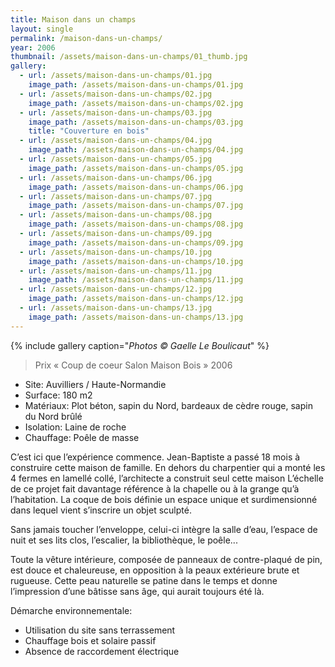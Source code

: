 ```yaml
---
title: Maison dans un champs
layout: single
permalink: /maison-dans-un-champs/
year: 2006
thumbnail: /assets/maison-dans-un-champs/01_thumb.jpg
gallery: 
  - url: /assets/maison-dans-un-champs/01.jpg
    image_path: /assets/maison-dans-un-champs/01.jpg
  - url: /assets/maison-dans-un-champs/02.jpg
    image_path: /assets/maison-dans-un-champs/02.jpg
  - url: /assets/maison-dans-un-champs/03.jpg
    image_path: /assets/maison-dans-un-champs/03.jpg
    title: "Couverture en bois"
  - url: /assets/maison-dans-un-champs/04.jpg
    image_path: /assets/maison-dans-un-champs/04.jpg
  - url: /assets/maison-dans-un-champs/05.jpg
    image_path: /assets/maison-dans-un-champs/05.jpg
  - url: /assets/maison-dans-un-champs/06.jpg
    image_path: /assets/maison-dans-un-champs/06.jpg
  - url: /assets/maison-dans-un-champs/07.jpg
    image_path: /assets/maison-dans-un-champs/07.jpg
  - url: /assets/maison-dans-un-champs/08.jpg
    image_path: /assets/maison-dans-un-champs/08.jpg
  - url: /assets/maison-dans-un-champs/09.jpg
    image_path: /assets/maison-dans-un-champs/09.jpg
  - url: /assets/maison-dans-un-champs/10.jpg
    image_path: /assets/maison-dans-un-champs/10.jpg
  - url: /assets/maison-dans-un-champs/11.jpg
    image_path: /assets/maison-dans-un-champs/11.jpg
  - url: /assets/maison-dans-un-champs/12.jpg
    image_path: /assets/maison-dans-un-champs/12.jpg
  - url: /assets/maison-dans-un-champs/13.jpg
    image_path: /assets/maison-dans-un-champs/13.jpg
---
```


{% include gallery caption="*Photos © Gaelle Le Boulicaut*" %}


> Prix « Coup de coeur Salon Maison Bois » 2006

  * Site: Auvilliers / Haute-Normandie
  * Surface: 180 m2
  * Matériaux: Plot béton, sapin du Nord, bardeaux de cèdre rouge, sapin du Nord brûlé
  * Isolation: Laine de roche
  * Chauffage: Poêle de masse

C’est ici que l’expérience commence. Jean-Baptiste a passé 18 mois à construire cette maison de famille. En dehors du charpentier qui a monté les 4 fermes en lamellé collé, l’architecte a construit seul cette maison
L’échelle de ce projet fait davantage référence à la chapelle ou à la grange qu’à l’habitation. La coque de bois définie un espace unique et surdimensionné dans lequel vient s’inscrire un objet sculpté.

Sans jamais toucher l’enveloppe, celui-ci intègre la salle d’eau, l’espace de nuit et ses lits clos, l’escalier, la bibliothèque, le poêle...

Toute la vêture intérieure, composée de panneaux de contre-plaqué de pin, est douce et chaleureuse, en opposition à la peaux extérieure brute et rugueuse.
Cette peau naturelle se patine dans le temps et donne l’impression d’une bâtisse sans âge, qui aurait toujours été là.

Démarche environnementale:
  * Utilisation du site sans terrassement 
  * Chauffage bois et solaire passif 
  * Absence de raccordement électrique



